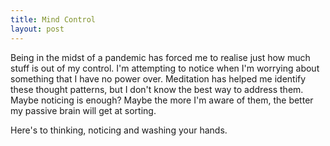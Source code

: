 ```yaml
---
title: Mind Control
layout: post
---
```


Being in the midst of a pandemic has forced me to realise just how much
stuff is out of my control. I\'m attempting to notice when I\'m worrying
about something that I have no power over. Meditation has helped me
identify these thought patterns, but I don\'t know the best way to
address them. Maybe noticing is enough? Maybe the more I\'m aware of
them, the better my passive brain will get at sorting.

Here\'s to thinking, noticing and washing your hands.
